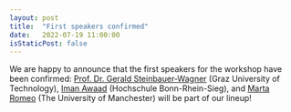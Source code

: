 ```yaml
---
layout: post
title:  "First speakers confirmed"
date:   2022-07-19 11:00:00
isStaticPost: false
---
```


We are happy to announce that the first speakers for the workshop have been confirmed: [Prof. Dr. Gerald Steinbauer-Wagner](https://online.tugraz.at/tug_online/visitenkarte.show_vcard?pPersonenId=9F13E369D9C1EA7F&pPersonenGruppe=3) (Graz University of Technology), [Iman Awaad](https://www.h-brs.de/en/inf/iman-awaad) (Hochschule Bonn-Rhein-Sieg), and [Marta Romeo](https://www.research.manchester.ac.uk/portal/marta.romeo.html) (The University of Manchester) will be part of our lineup!
